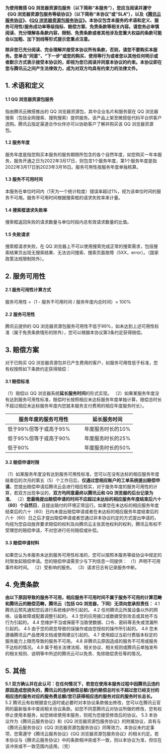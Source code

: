 **为使用微搭 QQ 浏览器资源包服务（以下简称“本服务”），您应当阅读并遵守《QQ 浏览器资源包服务等级协议》（以下简称“本协议”或“SLA”），以及《[腾讯云服务协议](https://cloud.tencent.com/document/product/301/1967)》、《[QQ 浏览器资源包服务协议](https://cloud.tencent.com/document/product/1301/75744)》。本协议包含本服务的术语和定义、服务可用性/服务成功率等级指标、赔偿方案、免责条款等相关内容。请您务必审慎阅读、充分理解各条款内容，限制、免责条款或者其他涉及您重大权益的条款可能会以加粗、加下划线等形式提示您重点注意。**

**除非您已充分阅读、完全理解并接受本协议所有条款，否则，请您不要购买本服务。您单击“同意”、“下一步”或您的购买、使用等行为或者您以其他任何明示或者默示方式表示接受本协议的，即视为您已阅读并同意本协议的约束。本协议即在您与腾讯云之间产生法律效力，成为对双方均具有约束力的法律文件。**

## 1. 术语和定义

#### 1.1 QQ 浏览器资源包服务
指由腾讯云微搭推出的 QQ 浏览器资源包，其中企业名片和服务窗在 QQ 浏览器搜索（包括全网搜索、搜狗搜索）提供服务。该产品上架至微搭低代码平台供客户选购。腾讯云指定渠道合作伙伴亦可以协助客户了解并购买该 QQ 浏览器资源包。

#### 1.2 服务年度
服务年度是指您购买本服务的服务期限所包含的各个自然年度，如您购买一年本服务，服务开通之日为2022年3月17日，则包含1个服务年度，第1个服务年度是指2022年3月17日到2023年3月16日。服务可用性按服务年度单独核算。

#### 1.3 服务不可用时间
本服务在单位时间内（1天为一个统计粒度）错误率超过1%，视为该单位时间的服务不可用。服务不可用时间根据搜索框的请求失败率来计量。

#### 1.4 搜索框请求失败率
搜索框返回失败的请求数量与单位时段内总有效请求数量的比值。


#### 1.5 失败请求
搜索框请求失败，在 QQ 浏览器上不可以使用搜索完成正常的搜索需求，包括搜索结果页出现无搜索结果、无法访问搜索、搜索页面故障（5XX，error）。（国家政策法规限制除外）。

## 2. 服务可用性

#### 2.1 服务可用性计算方式
服务可用性 =（1 - 服务不可用时间 / 服务年度内总时间）× 100%

#### 2.2 服务可用性
腾讯云提供的 QQ 浏览器资源包服务可用性不低于99%，如未达到上述可用性标准（属于免责条款情形的除外），您可以根据本协议第3条约定获得赔偿。

## 3. 赔偿方案
对于已购买 QQ 浏览器资源包并已产生费用的客户，如服务可用性低于标准，您有权按照如下条款约定获得赔偿：

#### 3.1 赔偿标准
（1）赔偿以 QQ 浏览器系统**延长服务时间**的形式实现。
（2）如果某服务年度没有达到服务可用性标准，赔偿时长按照相应未达标服务年度单独计算，赔偿总时长不超过相应未达标服务年度内您就本服务支付费用的相应年度服务时长）。
<table>
<thead>
<tr>
<th style="width:60%">服务年度的服务可用性</th>
<th style="width:40%">延长服务时间</th>
</tr>
</thead>
<tbody><tr>
<td>低于99%但等于或高于95%</td>
<td>年度服务时长的10%</td>
</tr>
<tr>
<td>低于95%但等于或高于90%</td>
<td>年度服务时长的25%</td>
</tr>
<tr>
<td>低于90%</td>
<td>年度服务时长的50%</td>
</tr>
</tbody></table>

#### 3.2 赔偿申请时限
（1）如某服务年度没有达到服务可用性标准，您可以在没有达标的相应服务年度结束后的次月的第五（5）个工作日后，**仅通过您相应账户的工单系统提出赔偿申请**。您提出赔偿申请后腾讯云会进行相应核实，对于服务年度的服务可用性的计算，若双方出现争议的，**双方均同意最终以腾讯云和 QQ 浏览器的后台记录为准**。
（2）**您最晚提出赔偿申请的时间不应超过未达标的相应服务年度结束后六十（60）个自然日**，且提出赔付的环境正常运行。如果您在未达标的相应服务年度结束后的六十（60）日内未提出赔偿申请或者在未达标的相应服务年度结束后的六十（60）日之后才提出赔偿申请或者您通过非本协议约定的方式提出申请的，均视为您自动放弃要求赔偿的权利及向腾讯云主张其他权利的权利，腾讯云有权不受理您的赔偿申请，不对您进行任何赔偿或补偿。

#### 3.3 赔偿申请材料
如果您认为本服务未达到服务可用性标准的，您可以按照本服务等级协议中规定的时限发起赔偿申请。您的赔偿申请需至少与下列信息一同提供：
（1）声明不可用事件和时间。
（2）受影响的服务。
（3）请求日志有记录服务中断。

## 4. 免责条款
**由以下原因导致的服务不可用，相应服务不可用时间不属于服务不可用的计算范畴和腾讯云的赔偿范畴，腾讯云（包括 QQ 浏览器，下同）无须向您承担责任：**
4.1 腾讯云预先通知您后进行系统维护所引起的。
4.2 任何腾讯云所属设备以外的网络、设备故障或配置调整引起的。
4.3 您的应用接口或数据受到攻击或其他不当行为引起的。
4.4 您维护不当或保密不当致使数据、口令、密码等丢失或泄漏所引起的。
4.5 由于您的疏忽导致的误操作或由您授权的操作所引起的。
4.6 您未遵循腾讯云产品使用文档或使用建议引起的。
4.7 使用超过当前付费版本标定的服务能力上限而导致的服务不可用。
4.8 非腾讯云原因造成的服务不可用或服务不达标的情况。
4.9 属于相关法律法规、相关协议、相关规则或腾讯云单独发布的相关规则、说明等中所述的腾讯云可以免责、免除赔偿责任等的情况。

## 5. 其他
**5.1 双方确认并在此认可：在任何情况下，若您在使用本服务过程中因腾讯云违约原因造成您损失的，腾讯云的违约赔偿总额/违约赔偿总时长不超过您已经支付的相应违约服务对应的服务费总额/您已获得相应违约服务对应的服务时长总长。**
5.2 腾讯云有权根据变化适时或必要时对本协议条款做出修改，您可以在腾讯云官网的最新版本中查阅相关协议条款。如您不同意腾讯云对协议所做的修改，您有权停止使用本服务，如您继续使用本服务，则视为您接受修改后的协议。
5.3 本协议作为《腾讯云服务协议》和《QQ 浏览器资源包服务协议》的附属协议，具有与《腾讯云服务协议》《QQ 浏览器资源包服务协议》同等效力，本协议未约定事项，您需遵守《腾讯云服务协议》《QQ 浏览器资源包服务协议》的相关约定。若本协议与《腾讯云服务协议》中的条款相冲突或不一致，则以本协议为准，但仅在该冲突或不一致范围内适用。（完）

